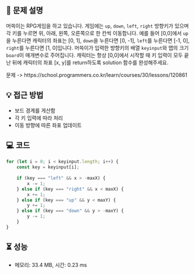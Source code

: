 ## 📌 문제 설명

<p>머쓱이는 RPG게임을 하고 있습니다. 게임에는 <code>up</code>, <code>down</code>, <code>left</code>, <code>right</code> 방향키가 있으며 각 키를 누르면 위, 아래, 왼쪽, 오른쪽으로 한 칸씩 이동합니다. 예를 들어 [0,0]에서 <code>up</code>을 누른다면 캐릭터의 좌표는 [0, 1], <code>down</code>을 누른다면 [0, -1], <code>left</code>를 누른다면 [-1, 0], <code>right</code>를 누른다면 [1, 0]입니다. 머쓱이가 입력한 방향키의 배열 <code>keyinput</code>와 맵의 크기 <code>board</code>이 매개변수로 주어집니다. 캐릭터는 항상 [0,0]에서 시작할 때 키 입력이 모두 끝난 뒤에 캐릭터의 좌표 [x, y]를 return하도록 solution 함수를 완성해주세요.</p>
문제 -> https://school.programmers.co.kr/learn/courses/30/lessons/120861 


## 💡 접근 방법

- 보드 경계를 게산함
- 각 키 입력에 따라 처리
- 이동 방향에 따른 좌표 업데이트


## 💻 코드

```js
for (let i = 0; i < keyinput.length; i++) {
    const key = keyinput[i];
    
    if (key === "left" && x > -maxX) {
        x -= 1;
    } else if (key === "right" && x < maxX) {
        x += 1;
    } else if (key === "up" && y < maxY) {
        y += 1;
    } else if (key === "down" && y > -maxY) {
        y -= 1;
    }
}
```


## ⏳ 성능
- 메모리: 33.4 MB, 시간: 0.23 ms
